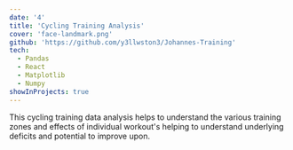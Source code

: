 ```yaml
---
date: '4'
title: 'Cycling Training Analysis'
cover: 'face-landmark.png'
github: 'https://github.com/y3llwston3/Johannes-Training'
tech:
  - Pandas
  - React
  - Matplotlib
  - Numpy
showInProjects: true
---
```


This cycling training data analysis helps to understand the various training zones and effects of individual workout's helping to understand underlying deficits and potential to improve upon.
